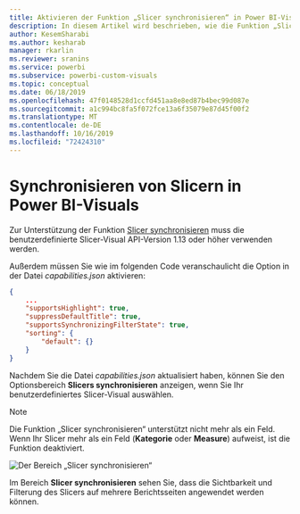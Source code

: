 ```yaml
---
title: Aktivieren der Funktion „Slicer synchronisieren“ in Power BI-Visuals
description: In diesem Artikel wird beschrieben, wie die Funktion „Slicer synchronisieren“ zu Power BI-Visuals hinzugefügt werden kann.
author: KesemSharabi
ms.author: kesharab
manager: rkarlin
ms.reviewer: sranins
ms.service: powerbi
ms.subservice: powerbi-custom-visuals
ms.topic: conceptual
ms.date: 06/18/2019
ms.openlocfilehash: 47f0148528d1ccfd451aa8e8ed87b4bec99d087e
ms.sourcegitcommit: a1c994bc8fa5f072fce13a6f35079e87d45f00f2
ms.translationtype: MT
ms.contentlocale: de-DE
ms.lasthandoff: 10/16/2019
ms.locfileid: "72424310"
---
```

# <a name="sync-slicers-in-power-bi-visuals"></a>Synchronisieren von Slicern in Power BI-Visuals

Zur Unterstützung der Funktion [Slicer synchronisieren](https://docs.microsoft.com/power-bi/desktop-slicers) muss die benutzerdefinierte Slicer-Visual API-Version 1.13 oder höher verwenden werden.

Außerdem müssen Sie wie im folgenden Code veranschaulicht die Option in der Datei *capabilities.json* aktivieren:

```json
{
    ...
    "supportsHighlight": true,
    "suppressDefaultTitle": true,
    "supportsSynchronizingFilterState": true,
    "sorting": {
        "default": {}
    }
}
```

Nachdem Sie die Datei *capabilities.json* aktualisiert haben, können Sie den Optionsbereich **Slicers synchronisieren** anzeigen, wenn Sie Ihr benutzerdefiniertes Slicer-Visual auswählen.

> [!NOTE]
> Die Funktion „Slicer synchronisieren“ unterstützt nicht mehr als ein Feld. Wenn Ihr Slicer mehr als ein Feld (**Kategorie** oder **Measure**) aufweist, ist die Funktion deaktiviert.

![Der Bereich „Slicer synchronisieren“](./media/sync-slicers-panel.png)

Im Bereich **Slicer synchronisieren** sehen Sie, dass die Sichtbarkeit und Filterung des Slicers auf mehrere Berichtsseiten angewendet werden können.
